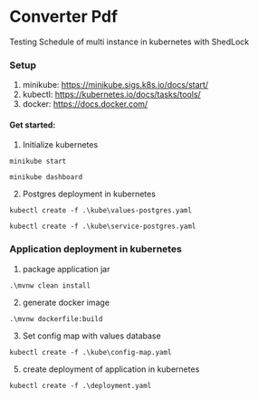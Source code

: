 # Converter Pdf
 Testing Schedule of multi instance in kubernetes with ShedLock

### Setup
1. minikube: https://minikube.sigs.k8s.io/docs/start/
2. kubectl: https://kubernetes.io/docs/tasks/tools/
3. docker: https://docs.docker.com/

#### Get started:
1. Initialize kubernetes
```
minikube start
```
```
minikube dashboard
```
2. Postgres deployment in kubernetes
```
kubectl create -f .\kube\values-postgres.yaml
```
```
kubectl create -f .\kube\service-postgres.yaml
```

### Application deployment in kubernetes
1. package application jar
```
.\mvnw clean install
```
2. generate docker image
```
.\mvnw dockerfile:build
```
3. Set config map with values database
```
kubectl create -f .\kube\config-map.yaml
```
5. create deployment of application in kubernetes
```
kubectl create -f .\deployment.yaml
```
